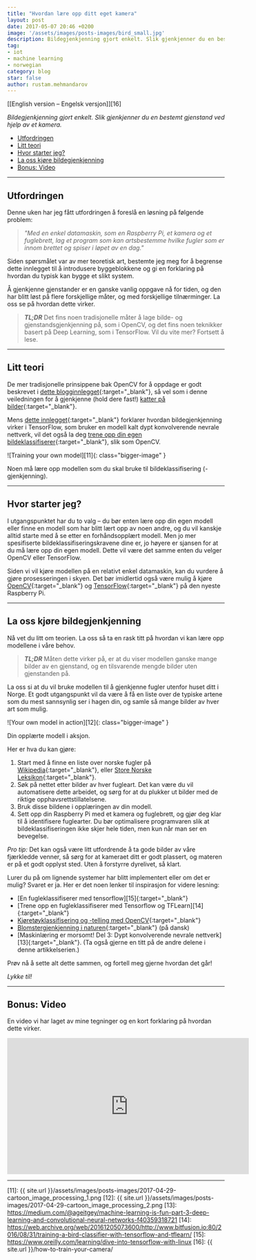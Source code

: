 ```yaml
---
title: "Hvordan lære opp ditt eget kamera"
layout: post
date: 2017-05-07 20:46 +0200
image: '/assets/images/posts-images/bird_small.jpg'
description: Bildegjenkjenning gjort enkelt. Slik gjenkjenner du en bestemt gjenstand ved hjelp av et kamera og OpenCV eller TensorFlow
tag:
- iot
- machine learning
- norwegian
category: blog
star: false
author: rustam.mehmandarov
---
```

[\[English version – Engelsk versjon\]][16]

_Bildegjenkjenning gjort enkelt. Slik gjenkjenner du en bestemt gjenstand ved hjelp av et kamera._

- [Utfordringen](#utfordringen)
- [Litt teori](#litt-teori)
- [Hvor starter jeg?](#hvor-starter-jeg)
- [La oss kjøre bildegjenkjenning](#la-oss-kjøre-bildegjenkjenning)
- [Bonus: Video](#bonus-video)

---

## Utfordringen

Denne uken har jeg fått utfordringen å foreslå en løsning på følgende problem:

> *"Med en enkel datamaskin, som en Raspberry Pi, et kamera og et fuglebrett, lag et program som kan artsbestemme hvilke fugler som er innom brettet og spiser i løpet av en dag."*

Siden spørsmålet var av mer teoretisk art, bestemte jeg meg for å begrense dette innlegget til å introdusere byggeblokkene og gi en forklaring på hvordan du typisk kan bygge et slikt system.

Å gjenkjenne gjenstander er en ganske vanlig oppgave nå for tiden, og den har blitt løst på flere forskjellige måter, og med forskjellige tilnærminger. La oss se på hvordan dette virker.

> _**TL;DR**_ Det fins noen tradisjonelle måter å lage bilde- og gjenstandsgjenkjenning på, som i OpenCV, og det fins noen teknikker basert på Deep Learning, som i TensorFlow. Vil du vite mer? Fortsett å lese.

---

## Litt teori
De mer tradisjonelle prinsippene bak OpenCV for å oppdage er godt beskrevet i [dette blogginnlegget][1]{:target="_blank"}, så vel som i denne veiledningen for å gjenkjenne (hold dere fast!) [katter på bilder][2]{:target="_blank"}.

Mens [dette innlegget][4]{:target="_blank"} forklarer hvordan bildegjenkjenning virker i TensorFlow, som bruker en modell kalt dypt konvolverende nevrale nettverk, vil det også la deg [trene opp din egen bildeklassifiserer][3]{:target="_blank"}, slik som OpenCV.

![Training your own model][11]{: class="bigger-image" }
<figcaption class = "caption">Noen må lære opp modellen som du skal bruke til bildeklassifisering (-gjenkjenning).</figcaption>

---

## Hvor starter jeg?

I utgangspunktet har du to valg – du bør enten lære opp din egen modell eller finne en modell som har blitt lært opp av noen andre, og du vil kanskje alltid starte med å se etter en forhåndsopplært modell. Men jo mer spesifiserte bildeklassifiseringskravene dine er, jo høyere er sjansen for at du må lære opp din egen modell. Dette vil være det samme enten du velger OpenCV eller TensorFlow.

Siden vi vil kjøre modellen på en relativt enkel datamaskin, kan du vurdere å gjøre prosesseringen i skyen. Det bør imidlertid også være mulig å kjøre [OpenCV][5]{:target="_blank"} og [TensorFlow][6]{:target="_blank"} på den nyeste Raspberry Pi.

---

## La oss kjøre bildegjenkjenning

Nå vet du litt om teorien. La oss så ta en rask titt på hvordan vi kan lære opp modellene i våre behov.

> _**TL;DR**_ Måten dette virker på, er at du viser modellen ganske mange bilder av en gjenstand, og en tilsvarende mengde bilder uten gjenstanden på.


La oss si at du vil bruke modellen til å gjenkjenne fugler utenfor huset ditt i Norge. Et godt utgangspunkt vil da være å få en liste over de typiske artene som du mest sannsynlig ser i hagen din, og samle så mange bilder av hver art som mulig.

![Your own model in action][12]{: class="bigger-image" }
<figcaption class = "caption">Din opplærte modell i aksjon.</figcaption>

Her er hva du kan gjøre:

1. Start med å finne en liste over norske fugler på [Wikipedia][7]{:target="_blank"}, eller [Store Norske Leksikon][8]{:target="_blank"}.
2. Søk på nettet etter bilder av hver fugleart. Det kan være du vil automatisere dette arbeidet, og sørg for at du plukker ut bilder med de riktige opphavsrettstillatelsene.
3. Bruk disse bildene i opplæringen av din modell.
4. Sett opp din Raspberry Pi med et kamera og fuglebrett, og gjør deg klar til å identifisere fuglearter. Du bør optimalisere programvaren slik at bildeklassifiseringen ikke skjer hele tiden, men kun når man ser en bevegelse.

*Pro tip:* Det kan også være litt utfordrende å ta gode bilder av våre fjærkledde venner, så sørg for at kameraet ditt er godt plassert, og materen er på et godt opplyst sted. Uten å forstyrre dyrelivet, så klart.

Lurer du på om lignende systemer har blitt implementert eller om det er mulig? Svaret er ja. Her er det noen lenker til inspirasjon for videre lesning:

* [En fugleklassifiserer med tensorflow][15]{:target="_blank"}
* [Trene opp en fugleklassifiserer med Tensorflow og TFLearn][14]{:target="_blank"}
* [Kjøretøyklassifisering og -telling med OpenCV][9]{:target="_blank"}
* [Blomstergjenkjenning i naturen][10]{:target="_blank"} (på dansk)
* [Maskinlæring er morsomt! Del 3: Dypt konvolverende nevrale nettverk][13]{:target="_blank"}. (Ta også gjerne en titt på de andre delene i denne artikkelserien.)

Prøv nå å sette alt dette sammen, og fortell meg gjerne hvordan det går!

*Lykke til!*

---

## Bonus: Video

En video vi har laget av mine tegninger og en kort forklaring på hvordan dette virker.

<iframe width="560" height="315" src="https://www.youtube-nocookie.com/embed/kOXBCWvmtD4?rel=0&amp;showinfo=0" frameborder="0" allowfullscreen></iframe>

---

[1]: http://www.learnopencv.com/image-recognition-and-object-detection-part1/
[2]: http://www.pyimagesearch.com/2016/06/20/detecting-cats-in-images-with-opencv/
[3]: https://research.googleblog.com/2016/03/train-your-own-image-classifier-with.html
[4]: https://www.tensorflow.org/tutorials/keras/basic_classification
[5]: http://www.pyimagesearch.com/2016/04/18/install-guide-raspberry-pi-3-raspbian-jessie-opencv-3/
[6]: https://svds.com/tensorflow-image-recognition-raspberry-pi/
[7]: https://en.wikipedia.org/wiki/List_of_birds_of_Norway
[8]: https://snl.no/Fugler_i_Norge
[9]: https://www.youtube.com/watch?v=S-W9tMZu8PU
[10]: https://web.archive.org/web/20170925210229/http://www.fyens.dk/article/3141726
[11]: {{ site.url }}/assets/images/posts-images/2017-04-29-cartoon_image_processing_1.png
[12]: {{ site.url }}/assets/images/posts-images/2017-04-29-cartoon_image_processing_2.png
[13]: https://medium.com/@ageitgey/machine-learning-is-fun-part-3-deep-learning-and-convolutional-neural-networks-f40359318721
[14]: https://web.archive.org/web/20161205073600/http://www.bitfusion.io:80/2016/08/31/training-a-bird-classifier-with-tensorflow-and-tflearn/
[15]: https://www.oreilly.com/learning/dive-into-tensorflow-with-linux
[16]: {{ site.url }}/how-to-train-your-camera/
